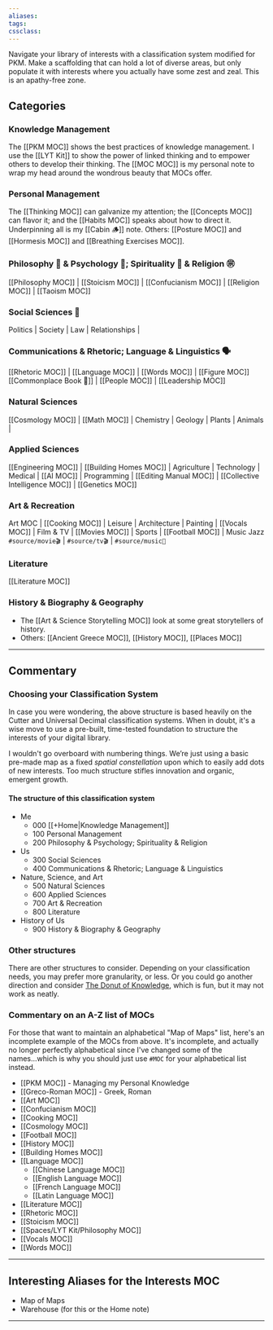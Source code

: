 ```yaml
---
aliases:
tags: 
cssclass:
---
```


Navigate your library of interests with a classification system modified for PKM. Make a scaffolding that can hold a lot of diverse areas, but only populate it with interests where you actually have some zest and zeal. This is an apathy-free zone.

## Categories
### Knowledge Management
The [[PKM MOC]] shows the best practices of knowledge management. I use the [[LYT Kit]] to show the power of linked thinking and to empower others to develop their thinking. The [[MOC MOC]] is my personal note to wrap my head around the wondrous beauty that MOCs offer.

### Personal Management
The [[Thinking MOC]] can galvanize my attention; the [[Concepts MOC]] can flavor it; and the [[Habits MOC]] speaks about how to direct it. Underpinning all is my [[Cabin 🪵]] note. Others: [[Posture MOC]] and [[Hormesis MOC]] and [[Breathing Exercises MOC]].

### Philosophy 🤔 & Psychology 🧠; Spirituality 🙏 & Religion ㊪
[[Philosophy MOC]] | [[Stoicism MOC]] | [[Confucianism MOC]] |
[[Religion MOC]] | [[Taoism MOC]]

### Social Sciences 👥
Politics | Society | Law | Relationships | 

### Communications & Rhetoric; Language & Linguistics 🗣
[[Rhetoric MOC]] | [[Language MOC]] | [[Words MOC]] | [[Figure MOC]]
[[Commonplace Book 📖]] | [[People MOC]] | [[Leadership MOC]]


### Natural Sciences
[[Cosmology MOC]] | [[Math MOC]] | Chemistry |
Geology | Plants | Animals |


### Applied Sciences
[[Engineering MOC]] | [[Building Homes MOC]] | Agriculture |
Technology | Medical | [[AI MOC]] | Programming | 
[[Editing Manual MOC]] | [[Collective Intelligence MOC]] |
[[Genetics MOC]]

### Art & Recreation
Art MOC | [[Cooking MOC]] | Leisure | 
Architecture | Painting | [[Vocals MOC]] |
Film & TV | [[Movies MOC]] | Sports | [[Football MOC]] | Music
Jazz
`#source/movie🎬` | `#source/tv🎬` | `#source/music🎵`

### Literature
[[Literature MOC]]

### History & Biography & Geography
- The [[Art & Science Storytelling MOC]] look at some great storytellers of history. 
- Others: [[Ancient Greece MOC]], [[History MOC]], [[Places MOC]]

---
## Commentary
### Choosing your Classification System
In case you were wondering, the above structure is based heavily on the Cutter and Universal Decimal classification systems. When in doubt, it's a wise move to use a pre-built, time-tested foundation to structure the interests of your digital library.

I wouldn't go overboard with numbering things. We’re just using a basic pre-made map as a fixed *spatial constellation* upon which to easily add dots of new interests. Too much structure stifles innovation and organic, emergent growth.

#### The structure of this classification system
- Me
	- 000 [[+Home|Knowledge Management]]
	- 100 Personal Management
	- 200 Philosophy & Psychology; Spirituality & Religion
- Us
	- 300 Social Sciences
	- 400 Communications & Rhetoric; Language & Linguistics
- Nature, Science, and Art
	- 500 Natural Sciences
	- 600 Applied Sciences
	- 700 Art & Recreation
	- 800 Literature
- History of Us
	- 900 History & Biography & Geography

### Other structures
There are other structures to consider. Depending on your classification needs, you may prefer more granularity, or less. Or you could go another direction and consider [The Donut of Knowledge](https://c2.staticflickr.com/2/1846/29852456427_d59d142757_b.jpg), which is fun, but it may not work as neatly. 


### Commentary on an A-Z list of MOCs
For those that want to maintain an alphabetical "Map of Maps" list, here's an incomplete example of the MOCs from above. It's incomplete, and actually no longer perfectly alphabetical since I've changed some of the names...which is why you should just use `#MOC` for your alphabetical list instead.

- [[PKM MOC]] - Managing my Personal Knowledge
- [[Greco-Roman MOC]] - Greek, Roman
- [[Art MOC]]
- [[Confucianism MOC]]
- [[Cooking MOC]]
- [[Cosmology MOC]]
- [[Football MOC]]
- [[History MOC]]
- [[Building Homes MOC]]
- [[Language MOC]]
	- [[Chinese Language MOC]]
	- [[English Language MOC]]
	- [[French Language MOC]]
	- [[Latin Language MOC]]
- [[Literature MOC]]
- [[Rhetoric MOC]]
- [[Stoicism MOC]]
- [[Spaces/LYT Kit/Philosophy MOC]]
- [[Vocals MOC]]
- [[Words MOC]]

---
## Interesting Aliases for the Interests MOC
- Map of Maps
- Warehouse (for this or the Home note)

---



